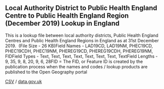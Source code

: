 ## Local Authority District to Public Health England Centre to Public Health England Region (December 2019) Lookup in England

This is a lookup file between local authority districts, Public Health England Centres and Public Health England Regions in England as at 31st December 2019.  (File Size - 26 KB)Field Names - LAD19CD, LAD19NM, PHEC19CD, PHEC19CDH, PHEC19NM, PHEREG19CD, PHEREG19CDH, PHEREG19NM, FIDField Types - Text, Text, Text, Text, Text, Text, Text, TextField Lengths - 9, 35, 9, 8, 20, 9, 6, 28FID = The FID,
or Feature ID is created by the publication process when the names and codes /
lookup products are published to the Open Geography portal

[CSV](csv/209.csv) / [data.gov.uk](https://data.gov.uk/dataset/ee295d94-a6bf-4ba8-b222-57eff606fdd3/local-authority-district-to-public-health-england-centre-to-public-health-england-region-december-2019-lookup-in-england)

